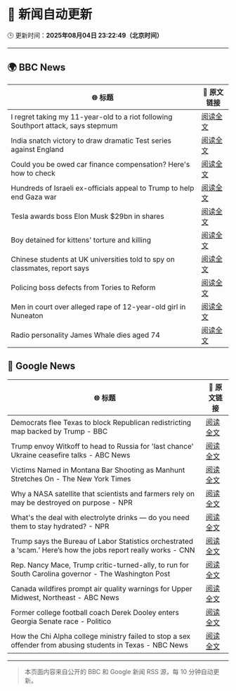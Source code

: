 # 🧠 新闻自动更新

🕒 更新时间：**2025年08月04日 23:22:49（北京时间）**

---

## 🌍 BBC News

| 🌐 标题 | 🔗 原文链接 |
|--------|-------------|
| I regret taking my 11-year-old to a riot following Southport attack, says stepmum | [阅读全文](https://www.bbc.com/news/articles/c201e9qq9g6o?at_medium=RSS&at_campaign=rss) |
| India snatch victory to draw dramatic Test series against England | [阅读全文](https://www.bbc.com/sport/cricket/articles/cx279ylegeyo?at_medium=RSS&at_campaign=rss) |
| Could you be owed car finance compensation? Here's how to check | [阅读全文](https://www.bbc.com/news/articles/cr4e2d09wdko?at_medium=RSS&at_campaign=rss) |
| Hundreds of Israeli ex-officials appeal to Trump to help end Gaza war | [阅读全文](https://www.bbc.com/news/articles/crkznje8nz8o?at_medium=RSS&at_campaign=rss) |
| Tesla awards boss Elon Musk $29bn in shares | [阅读全文](https://www.bbc.com/news/articles/cz71vn1v3n4o?at_medium=RSS&at_campaign=rss) |
| Boy detained for kittens' torture and killing | [阅读全文](https://www.bbc.com/news/articles/crkznr21ly8o?at_medium=RSS&at_campaign=rss) |
| Chinese students at UK universities told to spy on classmates, report says | [阅读全文](https://www.bbc.com/news/articles/cyvn308789go?at_medium=RSS&at_campaign=rss) |
| Policing boss defects from Tories to Reform | [阅读全文](https://www.bbc.com/news/articles/c23p4ev0x4po?at_medium=RSS&at_campaign=rss) |
| Men in court over alleged rape of 12-year-old girl in Nuneaton | [阅读全文](https://www.bbc.com/news/articles/cy98l9j913vo?at_medium=RSS&at_campaign=rss) |
| Radio personality James Whale dies aged 74 | [阅读全文](https://www.bbc.com/news/articles/c4ngdlgxwy8o?at_medium=RSS&at_campaign=rss) |

## 📰 Google News

| 🌐 标题 | 🔗 原文链接 |
|--------|-------------|
| Democrats flee Texas to block Republican redistricting map backed by Trump - BBC | [阅读全文](https://news.google.com/rss/articles/CBMiWkFVX3lxTE5LcXIzX3AwQloxajJ2Tk9kSGN3UmFQdTJsQWkyLXAzR190RXNndDZPd2pKNmpPdTlUVXdnTG5uSWl1MXpJQ2NBeHlVMFVvN3FtS2ZRZV9OWlRnd9IBX0FVX3lxTE55eTZFRkpjRVdqWURCSWxzNkt1NEhkOVVPbXZlYnBDSW9NeE9vZzd5dEdNVURWMEVBNlhqcGNpTndKSGg0dWtpR05hVDFVbWRpT1hPRmNTaWEtQk1LM2tF?oc=5) |
| Trump envoy Witkoff to head to Russia for 'last chance' Ukraine ceasefire talks - ABC News | [阅读全文](https://news.google.com/rss/articles/CBMirAFBVV95cUxQRHhCdlFQMUJOYlJSbjJWNXFYby1DVnRqWWpQZkR0TkNndzJTOUU5aS1RRDBPdllmLXlnVWVWZFo2NkFTMDkzNENYWTRtUG5GVGNmVmdSWHk1UGx2d0ZDRUppdE1lYnFLVzVjZTJPOWFwWHc1UTRpak9WQWhHXzVab1R0UzRocTl6VEZoSEJKU1hVUlZjVktfZmpSSjUwLUh5YjFPbzNaOW0zZTFw0gGyAUFVX3lxTE1LUGZUTjhaUVRFR0JSRU9jNHc0NnNaX2ZuTndqZUlZeFFjcXV0RDg5eDV4U2p0LUxSUGdnbXBlQ1ZabFkzTG02bHFVXzVWcFRGQUFlcXdOWjhna0NoU0tGYWU0a1N6WmYzc1BXMU0yRkRIMnp6MmxUX0tpNlhvT1dySENIeDJsR290NTFlcXhVWlFNNVNmV2Z0S1FKdDVfaV9EZ2tiZko3U2lIekFYZlVKd0E?oc=5) |
| Victims Named in Montana Bar Shooting as Manhunt Stretches On - The New York Times | [阅读全文](https://news.google.com/rss/articles/CBMiiwFBVV95cUxNLUpIZk56UFdfNWRFN3ZBQUhaZjFMczVSUENjTmtCUEc3QzRQTUVmTkkxZ1JIa0Eya1JrMGRzNlFOVXR1QkhMWF90THpfSGxoOXU5SnJKdjktQkdja3VRWENPWjR5eEZ4VW00YnQ5UkdFQWd4cG9YZl9kem9TZDBjWktnNGROQkg5VzZJ?oc=5) |
| Why a NASA satellite that scientists and farmers rely on may be destroyed on purpose - NPR | [阅读全文](https://news.google.com/rss/articles/CBMimAFBVV95cUxQRk9HVGt0M0dQRUFOczRFSzhvN2RkZkhMRk1rTTg4NFNoZWMya3ZUZUxhc3ZQY1dQdUpIUHJQUGRZcUNWSlNUVnk1Q2EtQl93b1RCLVRpalZTUm5lWHdoVC02bmJSazAtTVRFd21KVllHdGwwVDZpZVpRZTJaQy1DdE1oQWc4WkRLQUlOMFYxdF9JeEJYZDQzWQ?oc=5) |
| What's the deal with electrolyte drinks — do you need them to stay hydrated? - NPR | [阅读全文](https://news.google.com/rss/articles/CBMijgFBVV95cUxQX1ZST01zZmQ1dFF6bWR6WVhzeENDRDFWdllCUzdlSlBmSUJ1TzNZcjl1dlFQZE1xa2FPUjJhTXYyS2tmeTVGQzhrcWVYZ2pXLUhkQTN3U3NELXVCaklZcmJqWVNKWE51d1M0WlZmSnRjS21UM2tqT0pKQWpobDhGRHVOem14WkJZNFFDYlVn?oc=5) |
| Trump says the Bureau of Labor Statistics orchestrated a ‘scam.’ Here’s how the jobs report really works - CNN | [阅读全文](https://news.google.com/rss/articles/CBMilwFBVV95cUxOTWxpdlRiZWxISWg0eExkdEpHTEpiTFpXU1Z6dEhoRVFiZVVocjVHUnRVbWVzdzBlZVJ2NFhWTEpVOThJSktwaGtEZWJpc050dGF0Y2hoQU9OelVfcTJ6N29qNWdLMGdfQ1JwM1Vubml6ZmtXU0xoWTJxaXh6LXlGQXAwWjBaSmhwbUhGZ2hMUU81X2FZdHJz0gGcAUFVX3lxTE5iMTNaU0d2TlVFVTBoZDhuaTJKcVhrS0tnVVdBdVFIM1ZRdThjZjVYOTVZdTVmVlNuRFFBbW1fSHhvRUZIc0ZUd2xLX3hiaTdRS3phR20zQXFpa2xNYjFYa2R4LWVOamduQTZmLVZXTmRZMzFGbWZFRXkwbkVPYkRrNjNWYlE1V3RiQVhtel9WYmJENXgtN3ZtSTdnMA?oc=5) |
| Rep. Nancy Mace, Trump critic-turned-ally, to run for South Carolina governor - The Washington Post | [阅读全文](https://news.google.com/rss/articles/CBMijwFBVV95cUxNNmdyWTVNcnJmM2FRNEttdzRqZzVDOU5FOUZUOHNYanBHa1dwa2k1ZU9TNDV5bGFuaXA5VFBmVGI5UjFFaG5iVC05QnJNazMxcl81U1lJeVBXMzNGT2ViUFVkRTRnU19QVXBOZTVXZ3dKamdYVmdPQWhxUzlaWENMMmU1NEM0UERxM0NzTFQ1aw?oc=5) |
| Canada wildfires prompt air quality warnings for Upper Midwest, Northeast - ABC News | [阅读全文](https://news.google.com/rss/articles/CBMipgFBVV95cUxOVWswMnVIX21Ba1NyQjlyRDFzcUxkRVhMbldCSzJ2V1JOcDEtSkw5b1BFSVJpOENYcW9LSHRCUm1URktzOXF2b3dkS3pJdjNyenZ0eVUwekRuOXc5YjNqQmIwUHFhckhmd2JuOUdkdmlHQXhQY2xBRjFiR1dpbUI2MmpqUF9PQTdxaXA2ajRoV2lHVFI1MmFsVHh0Q0ZTUTJ6TlRRdzlR0gGrAUFVX3lxTE15d3pkVmRUbllLMFUtOXo3NnExVGJURnZaTElPbnEwei12aFo2Qjh2a2xPQmpra2ROTVB2ZXJ4UGIxTWpoVElkY1NydUxoUktiLVgtcFQ3MHhGaTh1VENNWTk2alNramtLVVd1Z1IzRWQtXzJRWDIzcVJqQm92ZjZmQTUtMzV0Sm5qSjJZY0I2ZlJmakNvSVJlcS12WkNyQVZFcTRGSjRCcjkzWQ?oc=5) |
| Former college football coach Derek Dooley enters Georgia Senate race - Politico | [阅读全文](https://news.google.com/rss/articles/CBMieEFVX3lxTFBkQjIwQy1Ibzhvc0JKaEE2UFdFUlQwOUtMeWxhNlJ3alFJSFNiY28zTzAybllWZ01hVGtUU1llWDFmNkZzRnpvY0xqcUZINUNILXYxS240eGE0MnFSWkxGeHlnM1JhUDNIMlpwbktmbTI5ZzVEeUFBUg?oc=5) |
| How the Chi Alpha college ministry failed to stop a sex offender from abusing students in Texas - NBC News | [阅读全文](https://news.google.com/rss/articles/CBMitgFBVV95cUxOa2NDRk1VTUlEaEo2dk5Zbi1BWTMxc00yS2Y5QTNMY2drQnowV0E3WEs2TEVDRThaN1JpSUFUbEZ2WF9sN2NSSDVTRWttNmJmTHo2bTFzZ1B5cVpacG9vX2c2Y1ZHTlpFaER1dTVfeFhaZ0xRUmNCc1J4Y2IxWDFrbzZ4UEpBNWRIcGpzWWg3bGFMN1lyVWpvSlU5YlhYeG9LYVFtbWl4eHdkZ29DMGdEYm5BZXotQdIBVkFVX3lxTFBhVmgyWDM4Nm5RUFVqMDNBaS1HQTFTY3duY21RRGxSWW1temxfaDNCbTd1VVVNUG40M2lCT1F3TENWWmZlczJzdjgxTnEzMHJMT25vSG9n?oc=5) |

---
> 本页面内容来自公开的 BBC 和 Google 新闻 RSS 源，每 10 分钟自动更新。